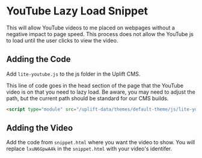 # YouTube Lazy Load Snippet
This will allow YouTube videos to me placed on webpages without a negative impact to page speed. This process does not allow the YouTube js to load until the user clicks to view the video.
## Adding the Code
Add `lite-youtube.js` to the js folder in the Uplift CMS.

This line of code goes in the head section of the page that the YouTube video is on that you need to lazy load. Be aware, you may need to adjust the path, but the current path should be standard for our CMS builds.
```html
<script type="module" src="/uplift-data/themes/default-theme/js/lite-youtube.js"></script>
```
## Adding the Video
Add the code from `snippet.html` where you want the video to show. You will replace `lxuN6GpwA4k` in the `snippet.html` with your video's identifer.
